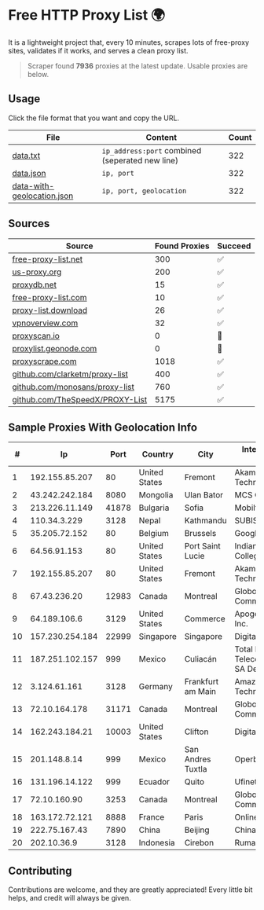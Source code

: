 
# Free HTTP Proxy List 🌍

It is a lightweight project that, every 10 minutes, scrapes lots of free-proxy sites, validates if it works, and serves a clean proxy list.


> Scraper found **7936** proxies at the latest update. Usable proxies are below.

## Usage

Click the file format that you want and copy the URL.


|File|Content|Count|
|----|-------|-----|
|[data.txt](https://raw.githubusercontent.com/themiralay/Proxy-List-World/master/data.txt)|`ip_address:port` combined (seperated new line)|322|
|[data.json](https://raw.githubusercontent.com/themiralay/Proxy-List-World/master/data.json)|`ip, port`|322|
|[data-with-geolocation.json](https://raw.githubusercontent.com/themiralay/Proxy-List-World/master/data-with-geolocation.json)|`ip, port, geolocation`|322|

## Sources

|Source|Found Proxies|Succeed|
|------|-------------|-------|
|[free-proxy-list.net](https://free-proxy-list.net)|300|✅|
|[us-proxy.org](https://www.us-proxy.org)|200|✅|
|[proxydb.net](http://proxydb.net)|15|✅|
|[free-proxy-list.com](https://free-proxy-list.com/?page=&port=&type%5B%5D=http&type%5B%5D=https&up_time=0&search=Search)|10|✅|
|[proxy-list.download](https://www.proxy-list.download/HTTP)|26|✅|
|[vpnoverview.com](https://vpnoverview.com/privacy/anonymous-browsing/free-proxy-servers)|32|✅|
|[proxyscan.io](https://www.proxyscan.io)|0|🚫|
|[proxylist.geonode.com](https://proxylist.geonode.com/api/proxy-list?limit=300&page=1&sort_by=lastChecked&sort_type=desc&protocols=http,https)|0|🚫|
|[proxyscrape.com](https://api.proxyscrape.com/v2/?request=displayproxies&protocol=http&timeout=10000&country=all&ssl=all&anonymity=all)|1018|✅|
|[github.com/clarketm/proxy-list](https://raw.githubusercontent.com/clarketm/proxy-list/master/proxy-list-raw.txt)|400|✅|
|[github.com/monosans/proxy-list](https://raw.githubusercontent.com/monosans/proxy-list/main/proxies/http.txt)|760|✅|
|[github.com/TheSpeedX/PROXY-List](https://raw.githubusercontent.com/TheSpeedX/PROXY-List/master/http.txt)|5175|✅|


## Sample Proxies With Geolocation Info

|#|Ip|Port|Country|City|Internet Service Provider|
|-|--|----|-------|----|-------------------------|
|1|192.155.85.207|80|United States|Fremont|Akamai Technologies, Inc.|
|2|43.242.242.184|8080|Mongolia|Ulan Bator|MCS Com Co Ltd|
|3|213.226.11.149|41878|Bulgaria|Sofia|Mobiltel EAD|
|4|110.34.3.229|3128|Nepal|Kathmandu|SUBISU C7|
|5|35.205.72.152|80|Belgium|Brussels|Google LLC|
|6|64.56.91.153|80|United States|Port Saint Lucie|Indian River State College|
|7|192.155.85.207|80|United States|Fremont|Akamai Technologies, Inc.|
|8|67.43.236.20|12983|Canada|Montreal|GloboTech Communications|
|9|64.189.106.6|3129|United States|Commerce|Apogee Telecom Inc.|
|10|157.230.254.184|22999|Singapore|Singapore|DigitalOcean, LLC|
|11|187.251.102.157|999|Mexico|Culiacán|Total Play Telecomunicaciones SA De CV|
|12|3.124.61.161|3128|Germany|Frankfurt am Main|Amazon Technologies Inc.|
|13|72.10.164.178|31171|Canada|Montreal|GloboTech Communications|
|14|162.243.184.21|10003|United States|Clifton|DigitalOcean, LLC|
|15|201.148.8.14|999|Mexico|San Andres Tuxtla|Operbes|
|16|131.196.14.122|999|Ecuador|Quito|Ufinet Panama S.A.|
|17|72.10.160.90|3253|Canada|Montreal|GloboTech Communications|
|18|163.172.72.121|8888|France|Paris|Online S.A.S.|
|19|222.75.167.43|7890|China|Beijing|Chinanet|
|20|202.10.36.9|3128|Indonesia|Cirebon|Rumahweb|



## Contributing

Contributions are welcome, and they are greatly appreciated! Every
little bit helps, and credit will always be given.

